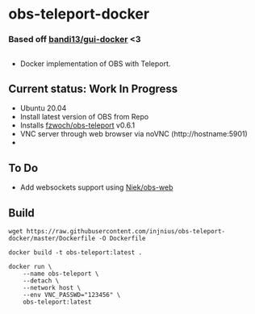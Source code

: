 # obs-teleport-docker

### Based off [bandi13/gui-docker](https://github.com/bandi13/gui-docker) <3

##
- Docker implementation of OBS with Teleport.

## Current status: Work In Progress

- Ubuntu 20.04
- Install latest version of OBS from Repo
- Installs [fzwoch/obs-teleport](https://github.com/fzwoch/obs-teleport) v0.6.1
- VNC server through web browser via noVNC (http://hostname:5901)
- 


## To Do

- Add websockets support using [Niek/obs-web](https://github.com/Niek/obs-web)


## Build

```
wget https://raw.githubusercontent.com/injnius/obs-teleport-docker/master/Dockerfile -O Dockerfile
```

```
docker build -t obs-teleport:latest .
```

```
docker run \
	--name obs-teleport \
	--detach \
	--network host \
	--env VNC_PASSWD="123456" \
	obs-teleport:latest
```

